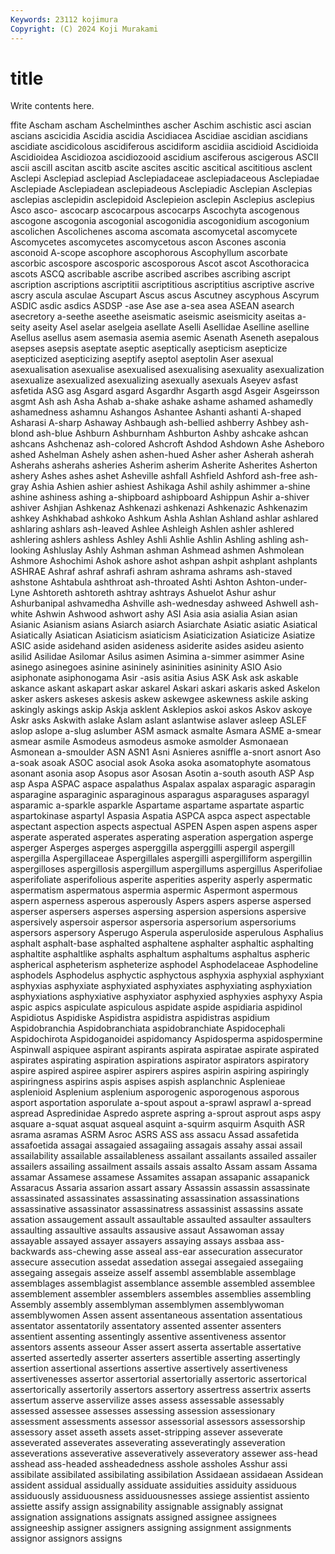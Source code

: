 ```yaml
---
Keywords: 23112 kojimura
Copyright: (C) 2024 Koji Murakami
---
```


# title

Write contents here.



ffite Ascham ascham Aschelminthes ascher Aschim
aschistic asci ascian ascians ascicidia Ascidia ascidia Ascidiacea Ascidiae ascidian
ascidians ascidiate ascidicolous ascidiferous ascidiform ascidiia ascidioid Ascidioida Ascidioidea Ascidiozoa
ascidiozooid ascidium asciferous ascigerous ASCII ascii ascill ascitan ascitb ascite
ascites ascitic ascitical ascititious asclent Asclepi Asclepiad asclepiad Asclepiadaceae asclepiadaceous
Asclepiadae Asclepiade Asclepiadean asclepiadeous Asclepiadic Asclepian Asclepias asclepias asclepidin asclepidoid
Asclepieion asclepin Asclepius asclepius Asco asco- ascocarp ascocarpous ascocarps Ascochyta
ascogenous ascogone ascogonia ascogonial ascogonidia ascogonidium ascogonium ascolichen Ascolichenes ascoma
ascomata ascomycetal ascomycete Ascomycetes ascomycetes ascomycetous ascon Ascones asconia asconoid
A-scope ascophore ascophorous Ascophyllum ascorbate ascorbic ascospore ascosporic ascosporous Ascot
ascot Ascothoracica ascots ASCQ ascribable ascribe ascribed ascribes ascribing ascript
ascription ascriptions ascriptitii ascriptitious ascriptitius ascriptive ascrive ascry ascula asculae
Ascupart Ascus ascus Ascutney ascyphous Ascyrum ASDIC asdic asdics ASDSP
-ase Ase ase a-sea asea ASEAN asearch asecretory a-seethe aseethe
aseismatic aseismic aseismicity aseitas a-seity aseity Asel aselar aselgeia asellate
Aselli Asellidae Aselline aselline Asellus asellus asem asemasia asemia asemic
Asenath Aseneth asepalous asepses asepsis aseptate aseptic aseptically asepticism asepticize
asepticized asepticizing aseptify aseptol aseptolin Aser asexual asexualisation asexualise asexualised
asexualising asexuality asexualization asexualize asexualized asexualizing asexually asexuals Aseyev asfast
asfetida ASG asg Asgard asgard Asgardhr Asgarth asgd Asgeir Asgeirsson
asgmt Ash ash Asha Ashab a-shake ashake ashame ashamed ashamedly
ashamedness ashamnu Ashangos Ashantee Ashanti ashanti A-shaped Asharasi A-sharp Ashaway
Ashbaugh ash-bellied ashberry Ashbey ash-blond ash-blue Ashburn Ashburnham Ashburton Ashby
ashcake ashcan ashcans Ashchenaz ash-colored Ashcroft Ashdod Ashdown Ashe Asheboro
ashed Ashelman Ashely ashen ashen-hued Asher asher Asherah asherah Asherahs
asherahs asheries Asherim asherim Asherite Asherites Asherton ashery Ashes ashes
ashet Asheville ashfall Ashfield Ashford ash-free ash-gray Ashia Ashien ashier
ashiest Ashikaga Ashil ashily ashimmer a-shine ashine ashiness ashing a-shipboard
ashipboard Ashippun Ashir a-shiver ashiver Ashjian Ashkenaz Ashkenazi ashkenazi Ashkenazic
Ashkenazim ashkey Ashkhabad ashkoko Ashkum Ashla Ashlan Ashland ashlar ashlared
ashlaring ashlars ash-leaved Ashlee Ashleigh Ashlen ashler ashlered ashlering ashlers
ashless Ashley Ashli Ashlie Ashlin Ashling ashling ash-looking Ashluslay Ashly
Ashman ashman Ashmead ashmen Ashmolean Ashmore Ashochimi Ashok ashore ashot
ashpan ashpit ashplant ashplants ASHRAE Ashraf ashraf ashrafi ashram ashrama
ashrams ash-staved ashstone Ashtabula ashthroat ash-throated Ashti Ashton Ashton-under-Lyne Ashtoreth
ashtoreth ashtray ashtrays Ashuelot Ashur ashur Ashurbanipal ashvamedha Ashville ash-wednesday
ashweed Ashwell ash-white Ashwin Ashwood ashwort ashy ASI Asia asia
asialia Asian asian Asianic Asianism asians Asiarch asiarch Asiarchate Asiatic
asiatic Asiatical Asiatically Asiatican Asiaticism asiaticism Asiaticization Asiaticize Asiatize ASIC
aside asidehand asiden asideness asiderite asides asideu asiento asilid Asilidae
Asilomar Asilus asimen Asimina a-simmer asimmer Asine asinego asinegoes asinine
asininely asininities asininity ASIO Asio asiphonate asiphonogama Asir -asis asitia
Asius ASK Ask ask askable askance askant askapart askar askarel
Askari askari askaris asked Askelon asker askers askeses askesis askew
askewgee askewness askile asking askingly askings askip Askja asklent Asklepios
askoi askos Askov askoye Askr asks Askwith aslake Aslam aslant
aslantwise aslaver asleep ASLEF aslop aslope a-slug aslumber ASM asmack
asmalte Asmara ASME a-smear asmear asmile Asmodeus asmodeus asmoke asmolder
Asmonaean Asmonean a-smoulder ASN ASN1 Asni Asnieres asniffle a-snort asnort
Aso a-soak asoak ASOC asocial asok Asoka asoka asomatophyte asomatous
asonant asonia asop Asopus asor Asosan Asotin a-south asouth ASP
Asp asp Aspa ASPAC aspace aspalathus Aspalax aspalax asparagic asparagin
asparagine asparaginic asparaginous asparagus asparaguses asparagyl asparamic a-sparkle asparkle Aspartame
aspartame aspartate aspartic aspartokinase aspartyl Aspasia Aspatia ASPCA aspca aspect
aspectable aspectant aspection aspects aspectual ASPEN Aspen aspen aspens asper
asperate asperated asperates asperating asperation aspergation asperge asperger Asperges asperges
asperggilla asperggilli aspergil aspergill aspergilla Aspergillaceae Aspergillales aspergilli aspergilliform aspergillin
aspergilloses aspergillosis aspergillum aspergillums aspergillus Asperifoliae asperifoliate asperifolious asperite asperities
asperity asperly aspermatic aspermatism aspermatous aspermia aspermic Aspermont aspermous aspern
asperness asperous asperously Aspers aspers asperse aspersed asperser aspersers asperses
aspersing aspersion aspersions aspersive aspersively aspersoir aspersor aspersoria aspersorium aspersoriums
aspersors aspersory Asperugo Asperula asperuloside asperulous Asphalius asphalt asphalt-base asphalted
asphaltene asphalter asphaltic asphalting asphaltite asphaltlike asphalts asphaltum asphaltums asphaltus
aspheric aspherical aspheterism aspheterize asphodel Asphodelaceae Asphodeline asphodels Asphodelus asphyctic
asphyctous asphyxia asphyxial asphyxiant asphyxias asphyxiate asphyxiated asphyxiates asphyxiating asphyxiation
asphyxiations asphyxiative asphyxiator asphyxied asphyxies asphyxy Aspia aspic aspics aspiculate
aspiculous aspidate aspide aspidiaria aspidinol Aspidiotus Aspidiske Aspidistra aspidistra aspidistras
aspidium Aspidobranchia Aspidobranchiata aspidobranchiate Aspidocephali Aspidochirota Aspidoganoidei aspidomancy Aspidosperma aspidospermine
Aspinwall aspiquee aspirant aspirants aspirata aspiratae aspirate aspirated aspirates aspirating
aspiration aspirations aspirator aspirators aspiratory aspire aspired aspiree aspirer aspirers
aspires aspirin aspiring aspiringly aspiringness aspirins aspis aspises aspish asplanchnic
Asplenieae asplenioid Asplenium asplenium asporogenic asporogenous asporous asport asportation asporulate
a-spout aspout a-sprawl asprawl a-spread aspread Aspredinidae Aspredo asprete aspring
a-sprout asprout asps aspy asquare a-squat asquat asqueal asquint a-squirm
asquirm Asquith ASR asrama asramas ASRM Asroc ASRS ASS ass
assacu Assad assafetida assafoetida assagai assagaied assagaiing assagais assahy assai
assail assailability assailable assailableness assailant assailants assailed assailer assailers assailing
assailment assails assais assalto Assam assam Assama assamar Assamese assamese
Assamites assapan assapanic assapanick Assaracus Assaria assarion assart assary Assassin
assassin assassinate assassinated assassinates assassinating assassination assassinations assassinative assassinator assassinatress
assassinist assassins assate assation assaugement assault assaultable assaulted assaulter assaulters
assaulting assaultive assaults assausive assaut Assawoman assay assayable assayed assayer
assayers assaying assays assbaa ass-backwards ass-chewing asse asseal ass-ear assecuration
assecurator assecure assecution assedat assedation assegai assegaied assegaiing assegaing assegais
asseize asself assembl assemblable assemblage assemblages assemblagist assemblance assemble assembled
assemblee assemblement assembler assemblers assembles assemblies assembling Assembly assembly assemblyman
assemblymen assemblywoman assemblywomen Assen assent assentaneous assentation assentatious assentator assentatorily
assentatory assented assenter assenters assentient assenting assentingly assentive assentiveness assentor
assentors assents asseour Asser assert asserta assertable assertative asserted assertedly
asserter asserters assertible asserting assertingly assertion assertional assertions assertive assertively
assertiveness assertivenesses assertor assertorial assertorially assertoric assertorical assertorically assertorily assertors
assertory assertress assertrix asserts assertum asserve asservilize asses assess assessable
assessably assessed assessee assesses assessing assession assessionary assessment assessments assessor
assessorial assessors assessorship assessory asset asseth assets asset-stripping assever asseverate
asseverated asseverates asseverating asseveratingly asseveration asseverations asseverative asseveratively asseveratory assewer
ass-head asshead ass-headed assheadedness asshole assholes Asshur assi assibilate assibilated
assibilating assibilation Assidaean assidaean Assidean assident assidual assidually assiduate assiduities
assiduity assiduous assiduously assiduousness assiduousnesses assiege assientist assiento assiette assify
assign assignability assignable assignably assignat assignation assignations assignats assigned assignee
assignees assigneeship assigner assigners assigning assignment assignments assignor assignors assigns
